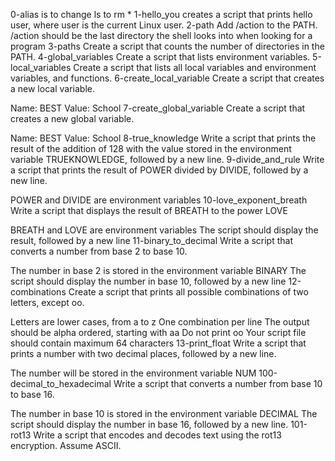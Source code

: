 0-alias is to change ls to rm *
1-hello_you creates a script that prints hello user, where user is the current Linux user.
2-path Add /action to the PATH. /action should be the last directory the shell looks into when looking for a program
3-paths Create a script that counts the number of directories in the PATH.
4-global_variables Create a script that lists environment variables.
5-local_variables Create a script that lists all local variables and environment variables, and functions.
6-create_local_variable Create a script that creates a new local variable.

Name: BEST
Value: School
7-create_global_variable Create a script that creates a new global variable.

Name: BEST
Value: School
8-true_knowledge Write a script that prints the result of the addition of 128 with the value stored in the environment variable TRUEKNOWLEDGE, followed by a new line.
9-divide_and_rule Write a script that prints the result of POWER divided by DIVIDE, followed by a new line.

POWER and DIVIDE are environment variables
10-love_exponent_breath Write a script that displays the result of BREATH to the power LOVE

BREATH and LOVE are environment variables
The script should display the result, followed by a new line
11-binary_to_decimal Write a script that converts a number from base 2 to base 10.

The number in base 2 is stored in the environment variable BINARY
The script should display the number in base 10, followed by a new line
12-combinations Create a script that prints all possible combinations of two letters, except oo.

Letters are lower cases, from a to z
One combination per line
The output should be alpha ordered, starting with aa
Do not print oo
Your script file should contain maximum 64 characters
13-print_float Write a script that prints a number with two decimal places, followed by a new line.

The number will be stored in the environment variable NUM
100-decimal_to_hexadecimal Write a script that converts a number from base 10 to base 16.

The number in base 10 is stored in the environment variable DECIMAL
The script should display the number in base 16, followed by a new line.
101-rot13 Write a script that encodes and decodes text using the rot13 encryption. Assume ASCII.
